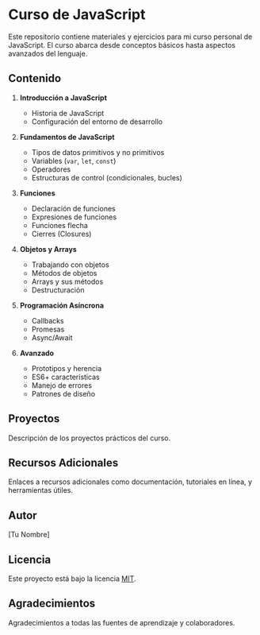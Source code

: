# Curso de JavaScript

Este repositorio contiene materiales y ejercicios para mi curso personal de JavaScript. El curso abarca desde conceptos básicos hasta aspectos avanzados del lenguaje.

## Contenido

1. **Introducción a JavaScript**
   - Historia de JavaScript
   - Configuración del entorno de desarrollo

2. **Fundamentos de JavaScript**
   - Tipos de datos primitivos y no primitivos
   - Variables (`var`, `let`, `const`)
   - Operadores
   - Estructuras de control (condicionales, bucles)

3. **Funciones**
   - Declaración de funciones
   - Expresiones de funciones
   - Funciones flecha
   - Cierres (Closures)

4. **Objetos y Arrays**
   - Trabajando con objetos
   - Métodos de objetos
   - Arrays y sus métodos
   - Destructuración

5. **Programación Asíncrona**
   - Callbacks
   - Promesas
   - Async/Await

6. **Avanzado**
   - Prototipos y herencia
   - ES6+ características
   - Manejo de errores
   - Patrones de diseño

## Proyectos
Descripción de los proyectos prácticos del curso.

## Recursos Adicionales
Enlaces a recursos adicionales como documentación, tutoriales en línea, y herramientas útiles.

## Autor
[Tu Nombre]

## Licencia
Este proyecto está bajo la licencia [MIT](LICENSE).

## Agradecimientos
Agradecimientos a todas las fuentes de aprendizaje y colaboradores.
